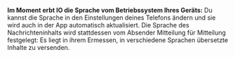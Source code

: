 **Im Moment erbt IO die Sprache vom Betriebssystem Ihres Geräts:** 
Du kannst die Sprache in den Einstellungen deines Telefons ändern und sie wird auch in der App automatisch aktualisiert. 
Die Sprache des Nachrichteninhalts wird stattdessen vom Absender Mitteilung für Mitteilung festgelegt: Es liegt in ihrem Ermessen, in verschiedene Sprachen übersetzte Inhalte zu versenden.
